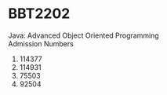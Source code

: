 # BBT2202
Java: Advanced Object Oriented Programming<br />
Admission Numbers<br />
1. 114377<br />
2. 114931<br />
3. 75503<br />
4. 92504

